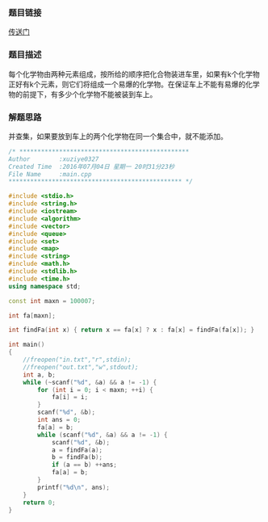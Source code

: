 ### 题目链接
<a href = "https://icpcarchive.ecs.baylor.edu/index.php?option=com_onlinejudge&Itemid=8&category=19&page=show_problem&problem=1645">传送门</a>

### 题目描述
每个化学物由两种元素组成，按所给的顺序把化合物装进车里，如果有k个化学物正好有k个元素，则它们将组成一个易爆的化学物。在保证车上不能有易爆的化学物的前提下，有多少个化学物不能被装到车上。

### 解题思路
并查集，如果要放到车上的两个化学物在同一个集合中，就不能添加。

``` cpp
/* ***********************************************
Author        :xuziye0327
Created Time  :2016年07月04日 星期一 20时31分23秒
File Name     :main.cpp
************************************************ */

#include <stdio.h>
#include <string.h>
#include <iostream>
#include <algorithm>
#include <vector>
#include <queue>
#include <set>
#include <map>
#include <string>
#include <math.h>
#include <stdlib.h>
#include <time.h>
using namespace std;

const int maxn = 100007;

int fa[maxn];

int findFa(int x) { return x == fa[x] ? x : fa[x] = findFa(fa[x]); }

int main()
{
    //freopen("in.txt","r",stdin);
    //freopen("out.txt","w",stdout);
	int a, b;
    while (~scanf("%d", &a) && a != -1) {
		for (int i = 0; i < maxn; ++i) {
			fa[i] = i;
		}
		scanf("%d", &b);
		int ans = 0;
		fa[a] = b;
		while (scanf("%d", &a) && a != -1) {
			scanf("%d", &b);
			a = findFa(a);
			b = findFa(b);
			if (a == b) ++ans;
			fa[a] = b;
		}
		printf("%d\n", ans);
	}
    return 0;
}
```
